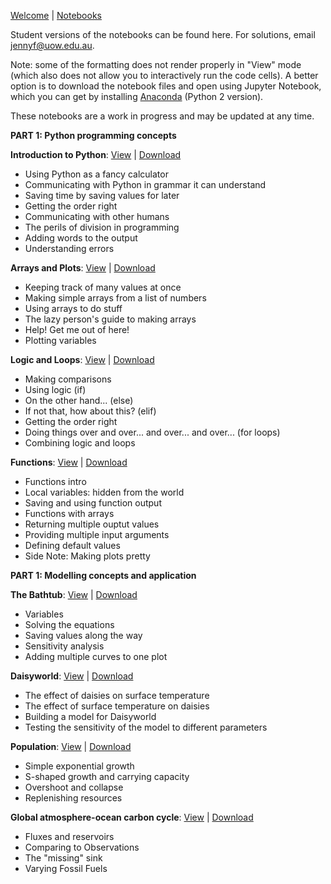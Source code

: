 [Welcome](../README.md) | [Notebooks](notebook-list.md)

Student versions of the notebooks can be found here. For solutions, email jennyf@uow.edu.au.

Note: some of the formatting does not render properly in "View" mode (which also does not allow you to interactively run the code cells). A better option is to download the notebook files and open using Jupyter Notebook, which you can get by installing [Anaconda](https://www.anaconda.com/download/) (Python 2 version).

These notebooks are a work in progress and may be updated at any time.

**PART 1: Python programming concepts**

**Introduction to Python**:   [View](http://nbviewer.jupyter.org/github/jennyfisher/computing-modelling-earthsci/blob/master/notebooks/Week2_Intro-to-Python.ipynb) |  [Download](Week2_Intro-to-Python.ipynb) 
- Using Python as a fancy calculator
- Communicating with Python in grammar it can understand
- Saving time by saving values for later
- Getting the order right
- Communicating with other humans
- The perils of division in programming
- Adding words to the output
- Understanding errors

**Arrays and Plots**: [View](http://nbviewer.jupyter.org/github/jennyfisher/computing-modelling-earthsci/blob/master/notebooks/Week3_Arrays-Plots.ipynb) |  [Download](Week3_Arrays-Plots.ipynb)
- Keeping track of many values at once
- Making simple arrays from a list of numbers
- Using arrays to do stuff
- The lazy person's guide to making arrays
- Help! Get me out of here!
- Plotting variables

**Logic and Loops**: [View](http://nbviewer.jupyter.org/github/jennyfisher/computing-modelling-earthsci/blob/master/notebooks/Week4_Logic-Loops.ipynb) |  [Download](Week4_Logic-Loops.ipynb)
- Making comparisons
- Using logic (if)
- On the other hand... (else)
- If not that, how about this? (elif)
- Getting the order right
- Doing things over and over... and over... and over... (for loops)
- Combining logic and loops

**Functions**: [View](http://nbviewer.jupyter.org/github/jennyfisher/computing-modelling-earthsci/blob/master/notebooks/Week5_Functions.ipynb ) |  [Download](Week5_Functions.ipynb)
- Functions intro
- Local variables: hidden from the world
- Saving and using function output
- Functions with arrays
- Returning multiple ouptut values
- Providing multiple input arguments
- Defining default values
- Side Note: Making plots pretty

**PART 1: Modelling concepts and application**

**The Bathtub**: [View](http://nbviewer.jupyter.org/github/jennyfisher/computing-modelling-earthsci/blob/master/notebooks/Week6_TheBathtub.ipynb) |  [Download](Week6_TheBathtub.ipynb)
- Variables
- Solving the equations
- Saving values along the way
- Sensitivity analysis
- Adding multiple curves to one plot

**Daisyworld**: [View](http://nbviewer.jupyter.org/github/jennyfisher/computing-modelling-earthsci/blob/master/notebooks/Week7_Daisyworld.ipynb) |  [Download](Week7_Daisyworld.ipynb)
- The effect of daisies on surface temperature
- The effect of surface temperature on daisies
- Building a model for Daisyworld
- Testing the sensitivity of the model to different parameters

**Population**: [View](http://nbviewer.jupyter.org/github/jennyfisher/computing-modelling-earthsci/blob/master/notebooks/Week8_Population-Model.ipynb) |  [Download](Week8_Population-Model.ipynb)
- Simple exponential growth
- S-shaped growth and carrying capacity
- Overshoot and collapse
- Replenishing resources

**Global atmosphere-ocean carbon cycle**: [View](http://nbviewer.jupyter.org/github/jennyfisher/computing-modelling-earthsci/blob/master/notebooks/Week9_Carbon-Cycle.ipynb) |  [Download](Week9_Carbon-Cycle.ipynb)
- Fluxes and reservoirs
- Comparing to Observations
- The "missing" sink
- Varying Fossil Fuels
